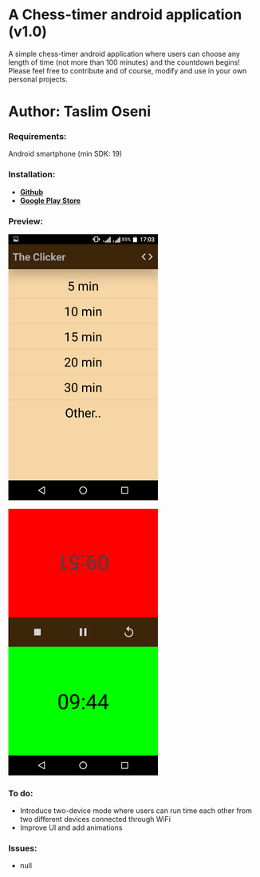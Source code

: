 # A Chess-timer android application (v1.0)

A simple chess-timer android application where users can choose any length of time (not more than 100 minutes) and the countdown begins! Please feel free to contribute and of course, modify and use in your own personal projects.

Author: Taslim Oseni
==========================================================================


### Requirements:

Android smartphone (min SDK: 19)


### Installation:

* <a href="https://www.github.com/TaslimOseni/Pawn-down"><b>Github</b></a>
* <a href="https://play.google.com/store/apps/details?id=com.dabinu.apps.chesstimer"><b>Google Play Store</b></a>


### Preview:

<p>
  <img src="picss/Screenshot_20171223-170359.png" width="300"/>
  </p>
  <p>
  <img src="picss/Screenshot_20171223-170549.png" width ="300"/>
</p>


### To do:
* Introduce two-device mode where users can run time each other from two different devices connected through WiFi
* Improve UI and add animations


### Issues:
* null

